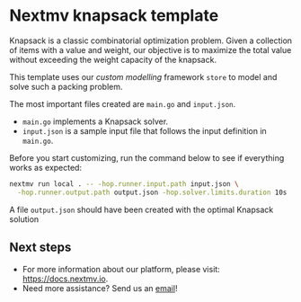 # Nextmv knapsack template

Knapsack is a classic combinatorial optimization problem. Given a collection of
items with a value and weight, our objective is to maximize the total value
without exceeding the weight capacity of the knapsack.

This template uses our *custom modelling* framework `store` to model and solve
such a packing problem.

The most important files created are `main.go` and `input.json`.

* `main.go` implements a Knapsack solver.
* `input.json` is a sample input file that follows the input definition in
`main.go`.

Before you start customizing, run the command below to see if everything works
as expected:

```bash
nextmv run local . -- -hop.runner.input.path input.json \
  -hop.runner.output.path output.json -hop.solver.limits.duration 10s
```

A file `output.json` should have been created with the optimal Knapsack solution

## Next steps

* For more information about our platform, please visit: <https://docs.nextmv.io>.
* Need more assistance? Send us an [email](mailto:support@nextmv.io)!
